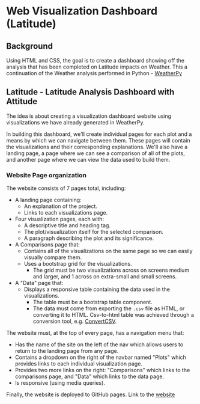 # Web Visualization Dashboard (Latitude)

## Background

Using HTML and CSS, the goal is to create a dashboard showing off the analysis that has been completed on Latitude impacts on Weather.
This a continuation of the Weather analysis performed in Python - [WeatherPy](https://github.com/Madhuram-S/WeatherPy)


## Latitude - Latitude Analysis Dashboard with Attitude

The idea is about creating a visualization dashboard website using visualizations we have already generated in WeatherPy. 

In building this dashboard, we'll create individual pages for each plot and a means by which we can navigate between them. These pages will contain the visualizations and their corresponding explanations. We'll also have a landing page, a page where we can see a comparison of all of the plots, and another page where we can view the data used to build them.

### Website Page organization

The website consists of 7 pages total, including:

* A landing page containing:
  * An explanation of the project.
  * Links to each visualizations page.
* Four visualization pages, each with:
  * A descriptive title and heading tag.
  * The plot/visualization itself for the selected comparison.
  * A paragraph describing the plot and its significance.
* A Comparisons page that:
  * Contains all of the visualizations on the same page so we can easily visually compare them.
  * Uses a bootstrap grid for the visualizations.
    * The grid must be two visualizations across on screens medium and larger, and 1 across on extra-small and small screens.
* A "Data" page that:
  * Displays a responsive table containing the data used in the visualizations.
    * The table must be a bootstrap table component.
    * The data must come from exporting the `.csv` file as HTML, or converting it to HTML. Csv-to-html table was achieved through a conversion tool, e.g. [ConvertCSV](http://www.convertcsv.com/csv-to-html.htm).

The website must, at the top of every page, has a navigation menu that:

* Has the name of the site on the left of the nav which allows users to return to the landing page from any page.
* Contains a dropdown on the right of the navbar named "Plots" which provides links to each individual visualization page.
* Provides two more links on the right: "Comparisons" which links to the comparisons page, and "Data" which links to the data page.
* Is responsive (using media queries). 

Finally, the website is deployed to GitHub pages. Link to the [website](https://madhuram-s.github.io/LatitudeAnalysis)
